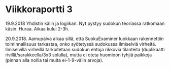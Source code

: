 # Viikkoraportti 3

19.9.2018
Yhdistin kälin ja logiikan. Nyt pystyy sudokun teoriassa ratkomaan käsin. Huraa. Aikaa kului 2-3h.

20.9.2018.
Aamupäivä alkaa sillä, että SuokuExaminer luokkaan rakennettiin toiminnallisuus tarkastaa, onko syötetyssä sudokussa ilmiselviä virheitä. Ilmiselvillä virheillä tarkoitetaan sudokun ehtoja rikkovia tilanteita (duplikaatti rivillä/sarakkeella/3x3 solulla), mutta ei oteta huomioon tyhjiä paikkoja (pinnan alla nollia tai muita ei-1-9-välin arvoja).

